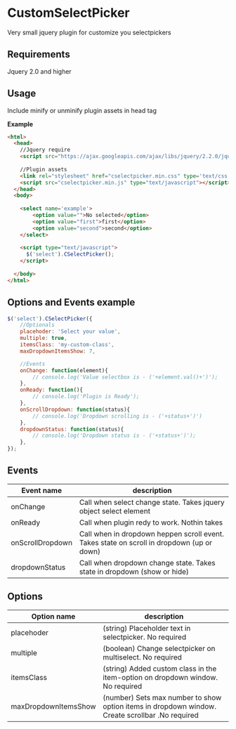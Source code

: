 # CustomSelectPicker
Very small jquery plugin for customize you selectpickers

Requirements 
------------

Jquery 2.0 and higher


Usage
------------
Include minify or unminify plugin assets in head tag

**Example**
```HTML
<html>
  <head>
    //Jquery require
    <script src="https://ajax.googleapis.com/ajax/libs/jquery/2.2.0/jquery.min.js"></script>
    
    //Plugin assets
    <link rel="stylesheet" href="cselectpicker.min.css" type='text/css'/>
    <script src="cselectpicker.min.js" type="text/javascript"></script>
  </head>
  <body>
  
    <select name='example'>
  		<option value="">No selected</option>
  		<option value="first">first</option>
  		<option value="second">second</option>
  	</select>
		
  	<script type="text/javascript">
  	  $('select').CSelectPicker();
  	</script>
		
  </body>
</html>
```

Options and Events example
------------
```JavaScript
$('select').CSelectPicker({
	//Optionals
	placehoder: 'Select your value',
	multiple: true,
	itemsClass: 'my-custom-class',
	maxDropdownItemsShow: 7,

	//Events  
	onChange: function(element){
		// console.log('Value selectbox is - ('+element.val()+')');
	},
	onReady: function(){
		// console.log('Plugin is Ready');
	},
	onScrollDropdown: function(status){
		// console.log('Dropdown scrolling is - ('+status+')')
	},
	dropdownStatus: function(status){
		// console.log('Dropdown status is - ('+status+')');
	},
});
```
Events 
------------
| Event name  | description |
| ------------- | ------------- |
| onChange  | Call when select change state. Takes jquery object select element |
| onReady  | Call when plugin redy to work. Nothin takes |
| onScrollDropdown  | Call when in dropdown heppen scroll event. Takes state on scroll in dropdown (up or down)  |
| dropdownStatus  | Call when dropdown change state. Takes state in dropdown (show or hide)  |

Options 
------------
| Option name  | description |
| ------------- | ------------- |
| placehoder  | (string) Placeholder text in selectpicker. No required |
| multiple  | (boolean) Change selectpicker on multiselect.  No required |
| itemsClass  |  (string) Added custom class in the item-option on dropdown window.  No required  |
| maxDropdownItemsShow  | (number) Sets max number to show option items in dropdown window. Create scrollbar .No required   |


